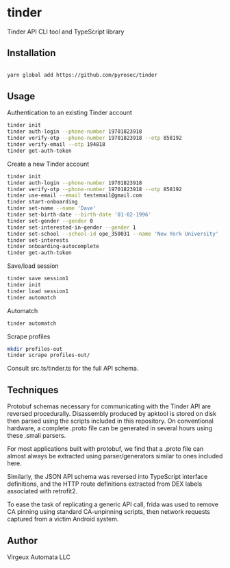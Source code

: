 # tinder

Tinder API CLI tool and TypeScript library

## Installation

```sh

yarn global add https://github.com/pyrosec/tinder
```

## Usage


Authentication to an existing Tinder account

```sh
tinder init
tinder auth-login --phone-number 19701823918
tinder verify-otp --phone-number 19701823918 --otp 858192
tinder verify-email --otp 194818
tinder get-auth-token
```

Create a new Tinder account

```sh
tinder init
tinder auth-login --phone-number 19701823918
tinder verify-otp --phone-number 19701823918 --otp 858192
tinder use-email --email testemail@gmail.com
tinder start-onboarding
tinder set-name --name 'Dave'
tinder set-birth-date --birth-date '01-02-1996'
tinder set-gender --gender 0
tinder set-interested-in-gender --gender 1
tinder set-school --school-id ope_350031 --name 'New York University' --displayed
tinder set-interests
tinder onboarding-autocomplete
tinder get-auth-token
```

Save/load session

```sh
tinder save session1
tinder init
tinder load session1
tinder automatch
```

Automatch

```sh
tinder automatch
```

Scrape profiles

```sh
mkdir profiles-out
tinder scrape profiles-out/
```

Consult src.ts/tinder.ts for the full API schema.


## Techniques

Protobuf schemas necessary for communicating with the Tinder API are reversed procedurally. Disassembly produced by apktool is stored on disk then parsed using the scripts included in this repository. On conventional hardware, a complete .proto file can be generated in several hours using these .smali parsers.

For most applications built with protobuf, we find that a .proto file can almost always be extracted using parser/generators similar to ones included here.

Similarly, the JSON API schema was reversed into TypeScript interface definitions, and the HTTP route definitions extracted from DEX labels associated with retrofit2.

To ease the task of replicating a generic API call, frida was used to remove CA pinning using standard CA-unpinning scripts, then network requests captured from a victim Android system.

## Author

Virgeux Automata LLC
